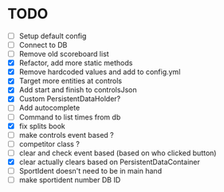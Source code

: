 # TODO

- [ ] Setup default config
- [ ] Connect to DB
- [ ] Remove old scoreboard list
- [x] Refactor, add more static methods
- [x] Remove hardcoded values and add to config.yml
- [x] Target more entities at controls
- [x] Add start and finish to controlsJson
- [x] Custom PersistentDataHolder?
- [ ] Add autocomplete
- [ ] Command to list times from db
- [x] fix splits book
- [ ] make controls event based ?
- [ ] competitor class ?
- [ ] clear and check event based (based on who clicked button)
- [x] clear actually clears based on PersistentDataContainer
- [ ] SportIdent doesn't need to be in main hand
- [ ] make sportident number DB ID
